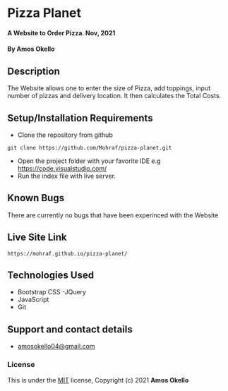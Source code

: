 # Pizza Planet
#### A Website to Order Pizza. Nov, 2021
#### By **Amos Okello**
## Description
The Website allows one to enter the size of Pizza, add toppings, input number of pizzas and delivery location. It then calculates the Total Costs.
## Setup/Installation Requirements
* Clone the repository from github
```
git clone https://github.com/Mohraf/pizza-planet.git
```
* Open the project folder with your favorite IDE e.g https://code.visualstudio.com/
* Run the index file with live server.
## Known Bugs
There are currently no bugs that have been experinced with the Website
## Live Site Link
```
https://mohraf.github.io/pizza-planet/
```
## Technologies Used
- Bootstrap CSS
-JQuery
- JavaScript
- Git
## Support and contact details
- amosokello04@gmail.com
### License
This is under the [MIT](LICENSE) license,
Copyright (c) 2021 **Amos Okello**